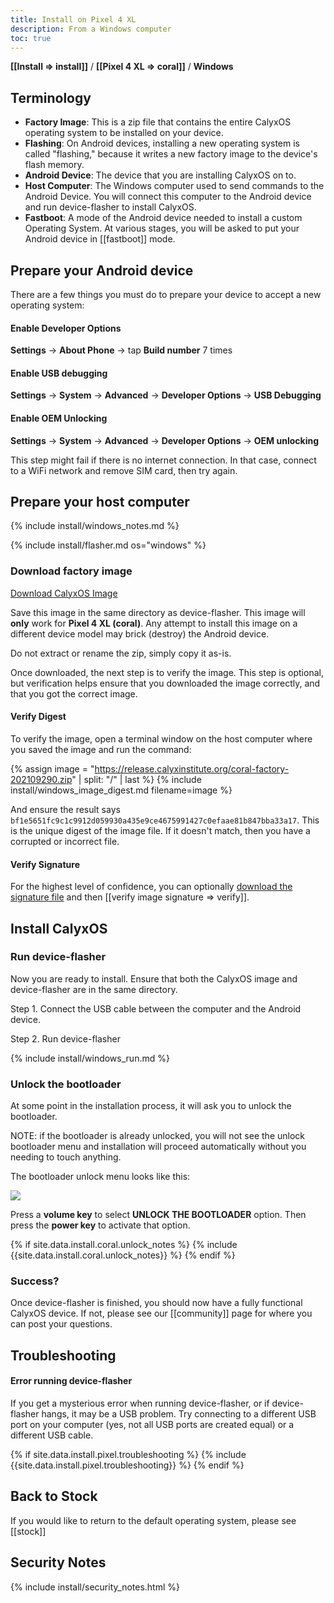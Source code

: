 ```yaml
---
title: Install on Pixel 4 XL
description: From a Windows computer
toc: true
---
```


<strong>[[Install => install]]</strong> / <strong>[[Pixel 4 XL => coral]]</strong> / <strong>Windows</strong>

## Terminology

* **Factory Image**: This is a zip file that contains the entire CalyxOS operating system to be installed on your device.
* **Flashing**: On Android devices, installing a new operating system is called "flashing," because it writes a new factory image to the device's flash memory.
* **Android Device**: The device that you are installing CalyxOS on to.
* **Host Computer**: The Windows computer used to send commands to the Android Device. You will connect this computer to the Android device and run device-flasher to install CalyxOS.
* **Fastboot**: A mode of the Android device needed to install a custom Operating System. At various stages, you will be asked to put your Android device in [[fastboot]] mode.

## Prepare your Android device

There are a few things you must do to prepare your device to accept a new operating system:

#### Enable Developer Options

**Settings** &rarr; **About Phone** &rarr; tap **Build number** 7 times

#### Enable USB debugging

**Settings** &rarr; **System** &rarr; **Advanced** &rarr; **Developer Options** &rarr; **USB Debugging**

#### Enable OEM Unlocking

**Settings** &rarr; **System** &rarr; **Advanced** &rarr; **Developer Options** &rarr; **OEM unlocking**

This step might fail if there is no internet connection. In that case, connect to a WiFi network and remove SIM card, then try again.

## Prepare your host computer

{% include install/windows_notes.md %}

{% include install/flasher.md os="windows" %}

### Download factory image

<a class="btn" href="https://release.calyxinstitute.org/coral-factory-202109290.zip">Download CalyxOS Image</a>

Save this image in the same directory as device-flasher. This image will **only** work for **Pixel 4 XL (coral)**. Any attempt to install this image on a different device model may brick (destroy) the Android device.

Do not extract or rename the zip, simply copy it as-is.

Once downloaded, the next step is to verify the image. This step is optional, but verification helps ensure that you downloaded the image correctly, and that you got the correct image.

#### Verify Digest

To verify the image, open a terminal window on the host computer where you saved the image and run the command:

{% assign image = "https://release.calyxinstitute.org/coral-factory-202109290.zip" | split: "/" | last %}
{% include install/windows_image_digest.md filename=image %}

And ensure the result says `bf1e5651fc9c1c9912d059930a435e9ce4675991427c0efaae81b847bba33a17`. This is the unique digest of the image file. If it doesn't match, then you have a corrupted or incorrect file.

#### Verify Signature

For the highest level of confidence, you can optionally <a href="https://release.calyxinstitute.org/coral-factory-202109290.zip.minisig">download the signature file</a> and then [[verify image signature => verify]].

## Install CalyxOS

### Run device-flasher

Now you are ready to install. Ensure that both the CalyxOS image and device-flasher are in the same directory.

Step 1. Connect the USB cable between the computer and the Android device.

Step 2. Run device-flasher

{% include install/windows_run.md %}

### Unlock the bootloader

At some point in the installation process, it will ask you to unlock the bootloader.

NOTE: if the bootloader is already unlocked, you will not see the unlock bootloader menu and installation will proceed automatically without you needing to touch anything.

The bootloader unlock menu looks like this:

<img src="../../../unlock-bootloader.jpg">

Press a **volume key** to select **UNLOCK THE BOOTLOADER** option. Then press the **power key** to activate that option.

{% if site.data.install.coral.unlock_notes %}
{% include {{site.data.install.coral.unlock_notes}} %}
{% endif %}

### Success?

Once device-flasher is finished, you should now have a fully functional CalyxOS device. If not, please see our [[community]] page for where you can post your questions.

## Troubleshooting

#### Error running device-flasher

If you get a mysterious error when running device-flasher, or if device-flasher hangs, it may be a USB problem. Try connecting to a different USB port on your computer (yes, not all USB ports are created equal) or a different USB cable.

{% if site.data.install.pixel.troubleshooting %}
{% include {{site.data.install.pixel.troubleshooting}} %}
{% endif %}

## Back to Stock

If you would like to return to the default operating system, please see [[stock]]

## Security Notes

{% include install/security_notes.html %}